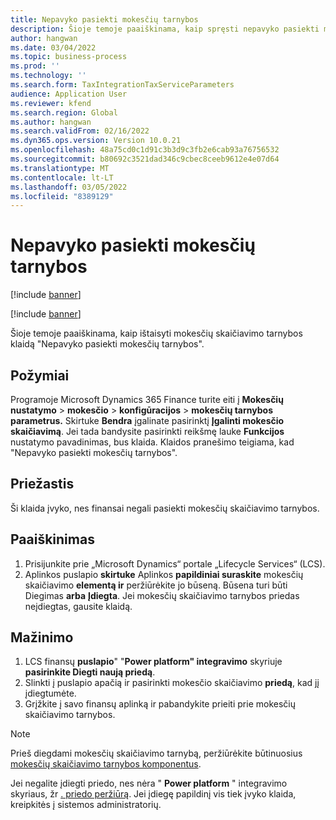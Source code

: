 ```yaml
---
title: Nepavyko pasiekti mokesčių tarnybos
description: Šioje temoje paaiškinama, kaip spręsti nepavyko pasiekti mokesčių skaičiavimo tarnybos.
author: hangwan
ms.date: 03/04/2022
ms.topic: business-process
ms.prod: ''
ms.technology: ''
ms.search.form: TaxIntegrationTaxServiceParameters
audience: Application User
ms.reviewer: kfend
ms.search.region: Global
ms.author: hangwan
ms.search.validFrom: 02/16/2022
ms.dyn365.ops.version: Version 10.0.21
ms.openlocfilehash: 48a75cd0c1d91c3b3d9c3fb2e6cab93a76756532
ms.sourcegitcommit: b80692c3521dad346c9cbec8ceeb9612e4e07d64
ms.translationtype: MT
ms.contentlocale: lt-LT
ms.lasthandoff: 03/05/2022
ms.locfileid: "8389129"
---
```

# <a name="failed-to-access-tax-service"></a>Nepavyko pasiekti mokesčių tarnybos

[!include [banner](../includes/banner.md)]

[!include [banner](../includes/preview-banner.md)]

Šioje temoje paaiškinama, kaip ištaisyti mokesčių skaičiavimo tarnybos klaidą "Nepavyko pasiekti mokesčių tarnybos".

## <a name="symptoms"></a>Požymiai

Programoje Microsoft Dynamics 365 Finance turite eiti į **Mokesčių nustatymo** \> **mokesčio** \> **konfigūracijos** \> **mokesčių tarnybos parametrus.** Skirtuke **Bendra** įgalinate pasirinktį **Įgalinti mokesčio skaičiavimą**. Jei tada bandysite pasirinkti reikšmę lauke **Funkcijos** nustatymo pavadinimas, bus klaida. Klaidos pranešimo teigiama, kad "Nepavyko pasiekti mokesčių tarnybos".

## <a name="cause"></a>Priežastis

Ši klaida įvyko, nes finansai negali pasiekti mokesčių skaičiavimo tarnybos.

## <a name="resolution"></a>Paaiškinimas 

1. Prisijunkite prie „Microsoft Dynamics“ portale „Lifecycle Services“ (LCS).
2. Aplinkos puslapio **skirtuke** Aplinkos **papildiniai suraskite** mokesčių skaičiavimo **elementą ir** peržiūrėkite jo būseną. Būsena turi būti Diegimas **arba** **Įdiegta**. Jei mokesčių skaičiavimo tarnybos priedas neįdiegtas, gausite klaidą.

## <a name="mitigation"></a>Mažinimo

1. LCS finansų **puslapio**" "**Power platform" integravimo** skyriuje **pasirinkite Diegti naują priedą**.
2. Slinkti į puslapio apačią ir pasirinkti mokesčio skaičiavimo **priedą**, kad jį įdiegtumėte.
3. Grįžkite į savo finansų aplinką ir pabandykite prieiti prie mokesčių skaičiavimo tarnybos.

> [!NOTE]
> Prieš diegdami mokesčių skaičiavimo tarnybą, peržiūrėkite būtinuosius [mokesčių skaičiavimo tarnybos komponentus](global-get-started-with-tax-calculation-service.md#prerequisites).
> 
> Jei negalite įdiegti priedo, nes nėra " **Power platform** " integravimo skyriaus, žr [. priedo peržiūrą](../../fin-ops-core/dev-itpro/power-platform/add-ins-overview.md). Jei įdiegę papildinį vis tiek įvyko klaida, kreipkitės į sistemos administratorių.
